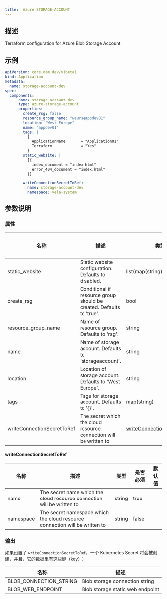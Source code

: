 ```yaml
---
title:  Azure STORAGE-ACCOUNT
---
```


## 描述

Terraform configuration for Azure Blob Storage Account

## 示例

```yaml
apiVersion: core.oam.dev/v1beta1
kind: Application
metadata:
  name: storage-account-dev
spec:
  components:
    - name: storage-account-dev
      type: azure-storage-account
      properties:
        create_rsg: false
        resource_group_name: "weursgappdev01"
        location: "West Europe"
        name: "appdev01"
        tags: |
          {
            ApplicationName       = "Application01"
            Terraform             = "Yes"
          } 
        static_website: |
          [{
            index_document = "index.html"
            error_404_document = "index.html"
          }]

        writeConnectionSecretToRef:
          name: storage-account-dev
          namespace: vela-system
```

## 参数说明


### 属性

 名称 | 描述 | 类型 | 是否必须 | 默认值 
 ------------ | ------------- | ------------- | ------------- | ------------- 
 static_website | Static website configuration. Defaults to disabled. | list(map(string)) | true |  
 create_rsg | Conditional if resource group should be created. Defaults to 'true'. | bool | true |  
 resource_group_name | Name of resource group. Defaults to 'rsg'. | string | true |  
 name | Name of storage account. Defaults to 'storageaccount'. | string | true |  
 location | Location of storage account. Defaults to 'West Europe'. | string | true |  
 tags | Tags for storage account. Defaults to '{}'. | map(string) | true |  
 writeConnectionSecretToRef | The secret which the cloud resource connection will be written to | [writeConnectionSecretToRef](#writeConnectionSecretToRef) | false |  


#### writeConnectionSecretToRef

 名称 | 描述 | 类型 | 是否必须 | 默认值 
 ------------ | ------------- | ------------- | ------------- | ------------- 
 name | The secret name which the cloud resource connection will be written to | string | true |  
 namespace | The secret namespace which the cloud resource connection will be written to | string | false |  


### 输出

如果设置了 `writeConnectionSecretToRef`，一个 Kubernetes Secret 将会被创建，并且，它的数据里有这些键（key）：

 名称 | 描述 
 ------------ | ------------- 
 BLOB_CONNECTION_STRING | Blob storage connection string
 BLOB_WEB_ENDPOINT | Blob storage static web endpoint
